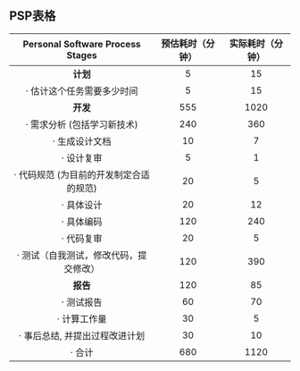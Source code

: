 
## PSP表格
|Personal Software Process Stages | 预估耗时（分钟）| 实际耗时（分钟）|
| :---:| :---:| :---:|
| **计划** | 5| 15|
| · 估计这个任务需要多少时间 |5 |15 |
| **开发** | 555| 1020|
| · 需求分析 (包括学习新技术)|240 |360 |
|· 生成设计文档| 10| 7|
|· 设计复审| 5| 1|
|· 代码规范 (为目前的开发制定合适的规范)|20 | 5|
|· 具体设计|20 |12 |
|· 具体编码| 120|240 |
|· 代码复审|20 |5 |
|· 测试（自我测试，修改代码，提交修改）| 120| 390|
|**报告**| 120|85 |
|· 测试报告|60 |70 |
|· 计算工作量|30 | 5|
|· 事后总结, 并提出过程改进计划| 30| 10|
|· 合计 |680 | 1120|
